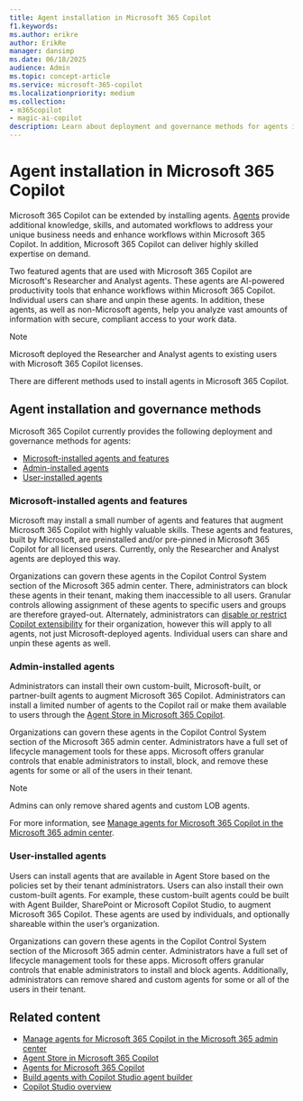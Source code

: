 ```yaml
---
title: Agent installation in Microsoft 365 Copilot
f1.keywords:
ms.author: erikre
author: ErikRe
manager: dansimp
ms.date: 06/18/2025
audience: Admin
ms.topic: concept-article
ms.service: microsoft-365-copilot
ms.localizationpriority: medium
ms.collection:
- m365copilot
- magic-ai-copilot
description: Learn about deployment and governance methods for agents in Microsoft 365 Copilot.
---
```


# Agent installation in Microsoft 365 Copilot

Microsoft 365 Copilot can be extended by installing agents. [Agents](/microsoft-365-copilot/extensibility/agents-overview) provide additional knowledge, skills, and automated workflows to address your unique business needs and enhance workflows within Microsoft 365 Copilot. In addition, Microsoft 365 Copilot can deliver highly skilled expertise on demand.

Two featured agents that are used with Microsoft 365 Copilot are Microsoft's Researcher and Analyst agents. These agents are AI-powered productivity tools that enhance workflows within Microsoft 365 Copilot. Individual users can share and unpin these agents. In addition, these agents, as well as non-Microsoft agents, help you analyze vast amounts of information with secure, compliant access to your work data. 

> [!NOTE]
> Microsoft deployed the Researcher and Analyst agents to existing users with Microsoft 365 Copilot licenses.

There are different methods used to install agents in Microsoft 365 Copilot.

## Agent installation and governance methods

Microsoft 365 Copilot currently provides the following deployment and governance methods for agents:
- [Microsoft-installed agents and features](#microsoft-installed-agents-and-features)
- [Admin-installed agents](#admin-installed-agents)
- [User-installed agents](#user-installed-agents)

### Microsoft-installed agents and features

Microsoft may install a small number of agents and features that augment Microsoft 365 Copilot with highly valuable skills. These agents and features, built by Microsoft, are preinstalled and/or pre-pinned in Microsoft 365 Copilot for all licensed users. Currently, only the Researcher and Analyst agents are deployed this way.

Organizations can govern these agents in the Copilot Control System section of the Microsoft 365 admin center. There, administrators can block these agents in their tenant, making them inaccessible to all users. Granular controls allowing assignment of these agents to specific users and groups are therefore grayed-out. Alternately, administrators can [disable or restrict Copilot extensibility](/microsoft-365/admin/manage/manage-copilot-agents-integrated-apps) for their organization, however this will apply to all agents, not just Microsoft-deployed agents. Individual users can share and unpin these agents as well.

### Admin-installed agents

Administrators can install their own custom-built, Microsoft-built, or partner-built agents to augment Microsoft 365 Copilot. Administrators can install a limited number of agents to the Copilot rail or make them available to users through the [Agent Store in Microsoft 365 Copilot](https://devblogs.microsoft.com/microsoft365dev/introducing-the-agent-store-build-publish-and-discover-agents-in-microsoft-365-copilot/).

Organizations can govern these agents in the Copilot Control System section of the Microsoft 365 admin center. Administrators have a full set of lifecycle management tools for these apps. Microsoft offers granular controls that enable administrators to install, block, and remove these agents for some or all of the users in their tenant. 

> [!NOTE]
> Admins can only remove shared agents and custom LOB agents.

For more information, see [Manage agents for Microsoft 365 Copilot in the Microsoft 365 admin center](/microsoft-365/admin/manage/manage-copilot-agents-integrated-apps).

### User-installed agents

Users can install agents that are available in Agent Store based on the policies set by their tenant administrators. Users can also install their own custom-built agents. For example, these custom-built agents could be built with Agent Builder, SharePoint or Microsoft Copilot Studio, to augment Microsoft 365 Copilot. These agents are used by individuals, and optionally shareable within the user’s organization.

Organizations can govern these agents in the Copilot Control System section of the Microsoft 365 admin center. Administrators have a full set of lifecycle management tools for these apps. Microsoft offers granular controls that enable administrators to install and block agents. Additionally, administrators can remove shared and custom agents for some or all of the users in their tenant.

## Related content

- [Manage agents for Microsoft 365 Copilot in the Microsoft 365 admin center](/microsoft-365/admin/manage/manage-copilot-agents-integrated-apps)
- [Agent Store in Microsoft 365 Copilot](https://devblogs.microsoft.com/microsoft365dev/introducing-the-agent-store-build-publish-and-discover-agents-in-microsoft-365-copilot/)
- [Agents for Microsoft 365 Copilot](/microsoft-365-copilot/extensibility/agents-overview)
- [Build agents with Copilot Studio agent builder](/microsoft-365-copilot/extensibility/copilot-studio-agent-builder-build)
- [Copilot Studio overview](/microsoft-copilot-studio/fundamentals-what-is-copilot-studio)
